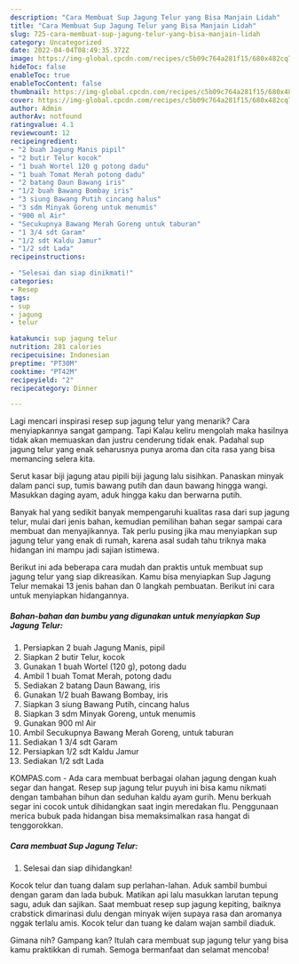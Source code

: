 ```yaml
---
description: "Cara Membuat Sup Jagung Telur yang Bisa Manjain Lidah"
title: "Cara Membuat Sup Jagung Telur yang Bisa Manjain Lidah"
slug: 725-cara-membuat-sup-jagung-telur-yang-bisa-manjain-lidah
category: Uncategorized
date: 2022-04-04T08:49:35.372Z
image: https://img-global.cpcdn.com/recipes/c5b09c764a281f15/680x482cq70/sup-jagung-telur-foto-resep-utama.jpg
hideToc: false
enableToc: true
enableTocContent: false
thumbnail: https://img-global.cpcdn.com/recipes/c5b09c764a281f15/680x482cq70/sup-jagung-telur-foto-resep-utama.jpg
cover: https://img-global.cpcdn.com/recipes/c5b09c764a281f15/680x482cq70/sup-jagung-telur-foto-resep-utama.jpg
author: Admin
authorAv: notfound
ratingvalue: 4.1
reviewcount: 12
recipeingredient:
- "2 buah Jagung Manis pipil"
- "2 butir Telur kocok"
- "1 buah Wortel 120 g potong dadu"
- "1 buah Tomat Merah potong dadu"
- "2 batang Daun Bawang iris"
- "1/2 buah Bawang Bombay iris"
- "3 siung Bawang Putih cincang halus"
- "3 sdm Minyak Goreng untuk menumis"
- "900 ml Air"
- "Secukupnya Bawang Merah Goreng untuk taburan"
- "1 3/4 sdt Garam"
- "1/2 sdt Kaldu Jamur"
- "1/2 sdt Lada"
recipeinstructions:

- "Selesai dan siap dinikmati!"
categories:
- Resep
tags:
- sup
- jagung
- telur

katakunci: sup jagung telur 
nutrition: 281 calories
recipecuisine: Indonesian
preptime: "PT30M"
cooktime: "PT42M"
recipeyield: "2"
recipecategory: Dinner

---
```



Lagi mencari inspirasi resep sup jagung telur yang menarik? Cara menyiapkannya sangat gampang. Tapi Kalau keliru mengolah maka hasilnya tidak akan memuaskan dan justru cenderung tidak enak. Padahal sup jagung telur yang enak seharusnya punya aroma dan cita rasa yang bisa memancing selera kita.


Serut kasar biji jagung atau pipili biji jagung lalu sisihkan. Panaskan minyak dalam panci sup, tumis bawang putih dan daun bawang hingga wangi. Masukkan daging ayam, aduk hingga kaku dan berwarna putih.

Banyak hal yang sedikit banyak mempengaruhi kualitas rasa dari sup jagung telur, mulai dari jenis bahan, kemudian pemilihan bahan segar sampai cara membuat dan menyajikannya. Tak perlu pusing jika mau menyiapkan sup jagung telur yang enak di rumah, karena asal sudah tahu triknya maka hidangan ini mampu jadi sajian istimewa.


Berikut ini ada beberapa cara mudah dan praktis untuk membuat sup jagung telur yang siap dikreasikan. Kamu bisa menyiapkan Sup Jagung Telur memakai 13 jenis bahan dan 0 langkah pembuatan. Berikut ini cara untuk menyiapkan hidangannya.

<!--inarticleads1-->

##### Bahan-bahan dan bumbu yang digunakan untuk menyiapkan Sup Jagung Telur:

1. Persiapkan 2 buah Jagung Manis, pipil
1. Siapkan 2 butir Telur, kocok
1. Gunakan 1 buah Wortel (120 g), potong dadu
1. Ambil 1 buah Tomat Merah, potong dadu
1. Sediakan 2 batang Daun Bawang, iris
1. Gunakan 1/2 buah Bawang Bombay, iris
1. Siapkan 3 siung Bawang Putih, cincang halus
1. Siapkan 3 sdm Minyak Goreng, untuk menumis
1. Gunakan 900 ml Air
1. Ambil Secukupnya Bawang Merah Goreng, untuk taburan
1. Sediakan 1 3/4 sdt Garam
1. Persiapkan 1/2 sdt Kaldu Jamur
1. Sediakan 1/2 sdt Lada


KOMPAS.com - Ada cara membuat berbagai olahan jagung dengan kuah segar dan hangat. Resep sup jagung telur puyuh ini bisa kamu nikmati dengan tambahan bihun dan seduhan kaldu ayam gurih. Menu berkuah segar ini cocok untuk dihidangkan saat ingin meredakan flu. Penggunaan merica bubuk pada hidangan bisa memaksimalkan rasa hangat di tenggorokkan. 

<!--inarticleads2-->

##### Cara membuat Sup Jagung Telur:


1. Selesai dan siap dihidangkan!

Kocok telur dan tuang dalam sup perlahan-lahan. Aduk sambil bumbui dengan garam dan lada bubuk. Matikan api lalu masukkan larutan tepung sagu, aduk dan sajikan. Saat membuat resep sup jagung kepiting, baiknya crabstick dimarinasi dulu dengan minyak wijen supaya rasa dan aromanya nggak terlalu amis. Kocok telur dan tuang ke dalam wajan sambil diaduk. 

Gimana nih? Gampang kan? Itulah cara membuat sup jagung telur yang bisa kamu praktikkan di rumah. Semoga bermanfaat dan selamat mencoba!

